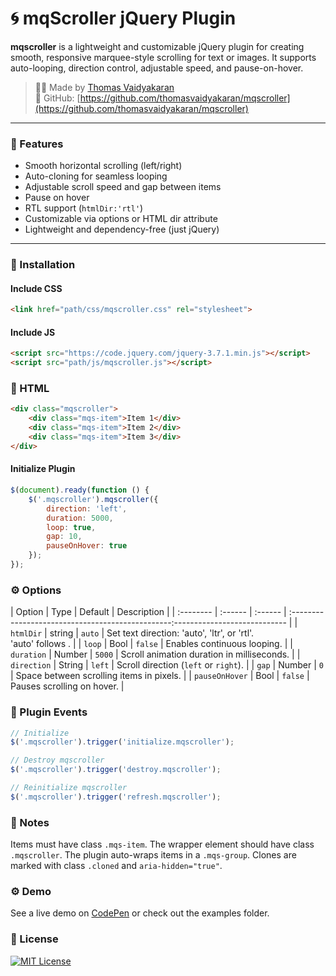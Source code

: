 # 🌀 mqScroller jQuery Plugin

**mqscroller** is a lightweight and customizable jQuery plugin for creating smooth, responsive marquee-style scrolling for text or images. It supports auto-looping, direction control, adjustable speed, and pause-on-hover.

> 👨‍💻 Made by [Thomas Vaidyakaran](https://github.com/thomasvaidyakaran)  
> 🔗 GitHub: [https://github.com/thomasvaidyakaran/mqscroller](https://github.com/thomasvaidyakaran/mqscroller)

---

### 🌟 Features

- Smooth horizontal scrolling (left/right)
- Auto-cloning for seamless looping
- Adjustable scroll speed and gap between items
- Pause on hover
- RTL support (`htmlDir:'rtl'`)
- Customizable via options or HTML dir attribute
- Lightweight and dependency-free (just jQuery)

---

### 🔧 Installation

#### Include CSS
```html
<link href="path/css/mqscroller.css" rel="stylesheet">
```

#### Include JS
```html
<script src="https://code.jquery.com/jquery-3.7.1.min.js"></script>
<script src="path/js/mqscroller.js"></script>
```
### 🚀 HTML

```html
<div class="mqscroller"> 
    <div class="mqs-item">Item 1</div>
    <div class="mqs-item">Item 2</div> 
    <div class="mqs-item">Item 3</div> 
</div>
```

#### Initialize Plugin
```javascript
$(document).ready(function () { 
    $('.mqscroller').mqscroller({ 
        direction: 'left', 
        duration: 5000, 
        loop: true, 
        gap: 10, 
        pauseOnHover: true 
    }); 
});
```

### ⚙️ Options

| Option         | Type    | Default | Description                                                                    |
| :--------      | :------ | :------ | :------------------------------------------------:---------------------------- |
| `htmlDir`      | string  | `auto`  | Set text direction: 'auto', 'ltr', or 'rtl'. <br>'auto' follows <html dir="">. |
| `loop`         | Bool    | `false` | Enables continuous looping.                       |
| `duration`     | Number  | `5000`  | Scroll animation duration in milliseconds.                  |
| `direction`    | String  | `left`  | Scroll direction (`left` or `right`).             |
| `gap`          | Number  | `0`     | Space between scrolling items in pixels.          |
| `pauseOnHover` | Bool    | `false` | Pauses scrolling on hover.                        |

### 🔁 Plugin Events

```javascript
// Initialize
$('.mqscroller').trigger('initialize.mqscroller');

// Destroy mqscroller 
$('.mqscroller').trigger('destroy.mqscroller');

// Reinitialize mqscroller
$('.mqscroller').trigger('refresh.mqscroller');
```

### 🧩 Notes
Items must have class `.mqs-item`.
The wrapper element should have class `.mqscroller`.
The plugin auto-wraps items in a `.mqs-group`.
Clones are marked with class `.cloned` and `aria-hidden="true"`.

### ⚙️ Demo
See a live demo on [CodePen](https://github.com/thomasvaidyakaran) or check out the examples folder.


### 📝 License

[![MIT License](https://img.shields.io/badge/License-MIT-green.svg)](https://choosealicense.com/licenses/mit/)
